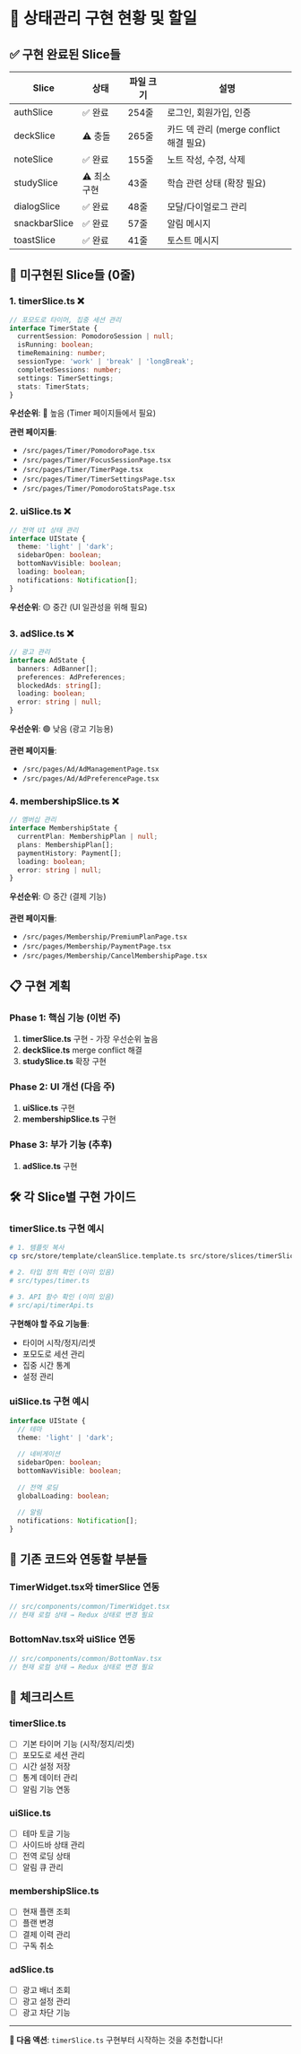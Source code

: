 # 🚧 상태관리 구현 현황 및 할일

## ✅ 구현 완료된 Slice들

| Slice | 상태 | 파일 크기 | 설명 |
|-------|------|-----------|------|
| authSlice | ✅ 완료 | 254줄 | 로그인, 회원가입, 인증 |
| deckSlice | ⚠️ 충돌 | 265줄 | 카드 덱 관리 (merge conflict 해결 필요) |
| noteSlice | ✅ 완료 | 155줄 | 노트 작성, 수정, 삭제 |
| studySlice | ⚠️ 최소 구현 | 43줄 | 학습 관련 상태 (확장 필요) |
| dialogSlice | ✅ 완료 | 48줄 | 모달/다이얼로그 관리 |
| snackbarSlice | ✅ 완료 | 57줄 | 알림 메시지 |
| toastSlice | ✅ 완료 | 41줄 | 토스트 메시지 |

## 🚧 미구현된 Slice들 (0줄)

### 1. timerSlice.ts ❌
```typescript
// 포모도로 타이머, 집중 세션 관리
interface TimerState {
  currentSession: PomodoroSession | null;
  isRunning: boolean;
  timeRemaining: number;
  sessionType: 'work' | 'break' | 'longBreak';
  completedSessions: number;
  settings: TimerSettings;
  stats: TimerStats;
}
```

**우선순위**: 🔴 높음 (Timer 페이지들에서 필요)

**관련 페이지들**:
- `/src/pages/Timer/PomodoroPage.tsx`
- `/src/pages/Timer/FocusSessionPage.tsx` 
- `/src/pages/Timer/TimerPage.tsx`
- `/src/pages/Timer/TimerSettingsPage.tsx`
- `/src/pages/Timer/PomodoroStatsPage.tsx`

### 2. uiSlice.ts ❌
```typescript
// 전역 UI 상태 관리
interface UIState {
  theme: 'light' | 'dark';
  sidebarOpen: boolean;
  bottomNavVisible: boolean;
  loading: boolean;
  notifications: Notification[];
}
```

**우선순위**: 🟡 중간 (UI 일관성을 위해 필요)

### 3. adSlice.ts ❌
```typescript
// 광고 관리
interface AdState {
  banners: AdBanner[];
  preferences: AdPreferences;
  blockedAds: string[];
  loading: boolean;
  error: string | null;
}
```

**우선순위**: 🟢 낮음 (광고 기능용)

**관련 페이지들**:
- `/src/pages/Ad/AdManagementPage.tsx`
- `/src/pages/Ad/AdPreferencePage.tsx`

### 4. membershipSlice.ts ❌
```typescript
// 멤버십 관리
interface MembershipState {
  currentPlan: MembershipPlan | null;
  plans: MembershipPlan[];
  paymentHistory: Payment[];
  loading: boolean;
  error: string | null;
}
```

**우선순위**: 🟡 중간 (결제 기능)

**관련 페이지들**:
- `/src/pages/Membership/PremiumPlanPage.tsx`
- `/src/pages/Membership/PaymentPage.tsx`
- `/src/pages/Membership/CancelMembershipPage.tsx`

## 📋 구현 계획

### Phase 1: 핵심 기능 (이번 주)
1. **timerSlice.ts** 구현 - 가장 우선순위 높음
2. **deckSlice.ts** merge conflict 해결
3. **studySlice.ts** 확장 구현

### Phase 2: UI 개선 (다음 주)  
1. **uiSlice.ts** 구현
2. **membershipSlice.ts** 구현

### Phase 3: 부가 기능 (추후)
1. **adSlice.ts** 구현

## 🛠️ 각 Slice별 구현 가이드

### timerSlice.ts 구현 예시

```bash
# 1. 템플릿 복사
cp src/store/template/cleanSlice.template.ts src/store/slices/timerSlice.ts

# 2. 타입 정의 확인 (이미 있음)
# src/types/timer.ts

# 3. API 함수 확인 (이미 있음)  
# src/api/timerApi.ts
```

**구현해야 할 주요 기능들**:
- 타이머 시작/정지/리셋
- 포모도로 세션 관리 
- 집중 시간 통계
- 설정 관리

### uiSlice.ts 구현 예시

```typescript
interface UIState {
  // 테마
  theme: 'light' | 'dark';
  
  // 네비게이션
  sidebarOpen: boolean;
  bottomNavVisible: boolean;
  
  // 전역 로딩
  globalLoading: boolean;
  
  // 알림
  notifications: Notification[];
}
```

## 🔧 기존 코드와 연동할 부분들

### TimerWidget.tsx와 timerSlice 연동
```typescript
// src/components/common/TimerWidget.tsx
// 현재 로컬 상태 → Redux 상태로 변경 필요
```

### BottomNav.tsx와 uiSlice 연동
```typescript
// src/components/common/BottomNav.tsx  
// 현재 로컬 상태 → Redux 상태로 변경 필요
```

## 📝 체크리스트

### timerSlice.ts
- [ ] 기본 타이머 기능 (시작/정지/리셋)
- [ ] 포모도로 세션 관리
- [ ] 시간 설정 저장
- [ ] 통계 데이터 관리
- [ ] 알림 기능 연동

### uiSlice.ts  
- [ ] 테마 토글 기능
- [ ] 사이드바 상태 관리
- [ ] 전역 로딩 상태
- [ ] 알림 큐 관리

### membershipSlice.ts
- [ ] 현재 플랜 조회
- [ ] 플랜 변경
- [ ] 결제 이력 관리
- [ ] 구독 취소

### adSlice.ts
- [ ] 광고 배너 조회
- [ ] 광고 설정 관리
- [ ] 광고 차단 기능

---

**🎯 다음 액션**: `timerSlice.ts` 구현부터 시작하는 것을 추천합니다! 